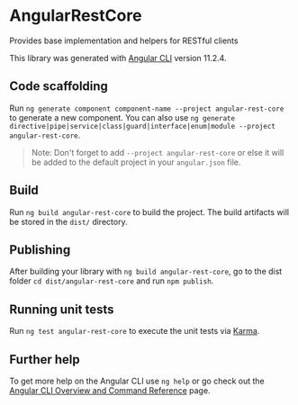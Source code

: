 # AngularRestCore

Provides base implementation and helpers for RESTful clients

This library was generated with [Angular CLI](https://github.com/angular/angular-cli) version 11.2.4.

## Code scaffolding

Run `ng generate component component-name --project angular-rest-core` to generate a new component. You can also use `ng generate directive|pipe|service|class|guard|interface|enum|module --project angular-rest-core`.
> Note: Don't forget to add `--project angular-rest-core` or else it will be added to the default project in your `angular.json` file. 

## Build

Run `ng build angular-rest-core` to build the project. The build artifacts will be stored in the `dist/` directory.

## Publishing

After building your library with `ng build angular-rest-core`, go to the dist folder `cd dist/angular-rest-core` and run `npm publish`.

## Running unit tests

Run `ng test angular-rest-core` to execute the unit tests via [Karma](https://karma-runner.github.io).

## Further help

To get more help on the Angular CLI use `ng help` or go check out the [Angular CLI Overview and Command Reference](https://angular.io/cli) page.
